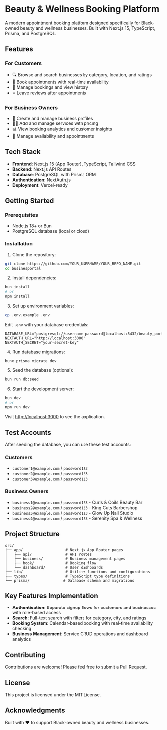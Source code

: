 # Beauty & Wellness Booking Platform

A modern appointment booking platform designed specifically for Black-owned beauty and wellness businesses. Built with Next.js 15, TypeScript, Prisma, and PostgreSQL.

## Features

### For Customers

- 🔍 Browse and search businesses by category, location, and ratings
- 📅 Book appointments with real-time availability
- 👤 Manage bookings and view history
- ⭐ Leave reviews after appointments

### For Business Owners

- 🏪 Create and manage business profiles
- 💇‍♀️ Add and manage services with pricing
- 📊 View booking analytics and customer insights
- 📱 Manage availability and appointments

## Tech Stack

- **Frontend**: Next.js 15 (App Router), TypeScript, Tailwind CSS
- **Backend**: Next.js API Routes
- **Database**: PostgreSQL with Prisma ORM
- **Authentication**: NextAuth.js
- **Deployment**: Vercel-ready

## Getting Started

### Prerequisites

- Node.js 18+ or Bun
- PostgreSQL database (local or cloud)

### Installation

1. Clone the repository:

```bash
git clone https://github.com/YOUR_USERNAME/YOUR_REPO_NAME.git
cd businesportal
```

2. Install dependencies:

```bash
bun install
# or
npm install
```

3. Set up environment variables:

```bash
cp .env.example .env
```

Edit `.env` with your database credentials:

```env
DATABASE_URL="postgresql://username:password@localhost:5432/beauty_portal"
NEXTAUTH_URL="http://localhost:3000"
NEXTAUTH_SECRET="your-secret-key"
```

4. Run database migrations:

```bash
bunx prisma migrate dev
```

5. Seed the database (optional):

```bash
bun run db:seed
```

6. Start the development server:

```bash
bun dev
# or
npm run dev
```

Visit [http://localhost:3000](http://localhost:3000) to see the application.

## Test Accounts

After seeding the database, you can use these test accounts:

### Customers

- `customer1@example.com` / `password123`
- `customer2@example.com` / `password123`
- `customer3@example.com` / `password123`

### Business Owners

- `business1@example.com` / `password123` - Curls & Coils Beauty Bar
- `business2@example.com` / `password123` - King Cuts Barbershop
- `business3@example.com` / `password123` - Glow Up Nail Studio
- `business4@example.com` / `password123` - Serenity Spa & Wellness

## Project Structure

```
src/
├── app/                   # Next.js App Router pages
│   ├── api/               # API routes
│   ├── business/          # Business management pages
│   ├── book/              # Booking flow
│   └── dashboard/         # User dashboards
├── lib/                   # Utility functions and configurations
├── types/                 # TypeScript type definitions
└── prisma/               # Database schema and migrations
```

## Key Features Implementation

- **Authentication**: Separate signup flows for customers and businesses with role-based access
- **Search**: Full-text search with filters for category, city, and ratings
- **Booking System**: Calendar-based booking with real-time availability checking
- **Business Management**: Service CRUD operations and dashboard analytics

## Contributing

Contributions are welcome! Please feel free to submit a Pull Request.

## License

This project is licensed under the MIT License.

## Acknowledgments

Built with ❤️ to support Black-owned beauty and wellness businesses.
